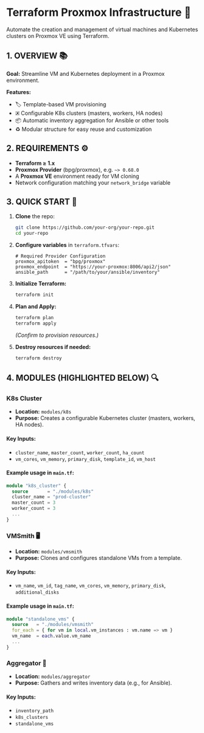# Terraform Proxmox Infrastructure 🚀

Automate the creation and management of virtual machines and Kubernetes clusters on Proxmox VE using Terraform.

## 1. OVERVIEW 📚

**Goal:** Streamline VM and Kubernetes deployment in a Proxmox environment.

**Features:**
- 🏷️ Template-based VM provisioning
- 🗷️ Configurable K8s clusters (masters, workers, HA nodes)
- 📦 Automatic inventory aggregation for Ansible or other tools 
- ♻️ Modular structure for easy reuse and customization

## 2. REQUIREMENTS ⚙️

- **Terraform ≥ 1.x** 
- **Proxmox Provider** (bpg/proxmox), e.g. `~> 0.68.0` 
- A **Proxmox VE** environment ready for VM cloning 
- Network configuration matching your `network_bridge` variable

## 3. QUICK START 🚀

1. **Clone** the repo:
   ```bash
   git clone https://github.com/your-org/your-repo.git
   cd your-repo
   ```

2. **Configure variables** in `terraform.tfvars`:
   ```hcl
   # Required Provider Configuration
   proxmox_apitoken  = "bpg/proxmox"
   proxmox_endpoint  = "https://your-proxmox:8006/api2/json"
   ansible_path      = "/path/to/your/ansible/inventory"
   ```

3. **Initialize Terraform:**
   ```bash
   terraform init
   ```

4. **Plan and Apply:**
   ```bash
   terraform plan
   terraform apply
   ```
   *(Confirm to provision resources.)*

5. **Destroy resources if needed:**
   ```bash
   terraform destroy
   ```

## 4. MODULES (HIGHLIGHTED BELOW) 🔍


### K8s Cluster 

- **Location:** `modules/k8s` 
- **Purpose:** Creates a configurable Kubernetes cluster (masters, workers, HA nodes).

#### Key Inputs:
- `cluster_name`, `master_count`, `worker_count`, `ha_count`
- `vm_cores`, `vm_memory`, `primary_disk`, `template_id`, `vm_host`

#### Example usage in `main.tf`:
```terraform
module "k8s_cluster" {
  source       = "./modules/k8s"
  cluster_name = "prod-cluster"
  master_count = 3
  worker_count = 3
  ...
}
```

### VMSmith 🖥️ 

- **Location:** `modules/vmsmith` 
- **Purpose:** Clones and configures standalone VMs from a template.

#### Key Inputs:
- `vm_name`, `vm_id`, `tag_name`, `vm_cores`, `vm_memory`, `primary_disk`, `additional_disks`

#### Example usage in `main.tf`:
```terraform
module "standalone_vms" {
  source   = "./modules/vmsmith"
  for_each = { for vm in local.vm_instances : vm.name => vm }
  vm_name  = each.value.vm_name
  ...
}
```

###  Aggregator 🔎 

- **Location:** `modules/aggregator` 
- **Purpose:** Gathers and writes inventory data (e.g., for Ansible).

#### Key Inputs:
- `inventory_path`
- `k8s_clusters`
- `standalone_vms`

